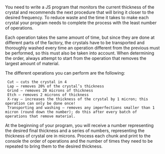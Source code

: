You need to write a JS program that monitors the current thickness of the crystal and recommends the next procedure that will bring it closer to the desired frequency. To reduce waste and the time it takes to make each crystal your program needs to complete the process with the least number of operations.

Each operation takes the same amount of time, but since they are done at different parts of the factory, the crystals have to be transported and thoroughly washed every time an operation different from the previous must be performed, so this must also be taken into account. When determining the order, always attempt to start from the operation that removes the largest amount of material.

The different operations you can perform are the following:

     Cut – cuts the crystal in 4
     Lap – removes 20% of the crystal’s thickness
     Grind – removes 20 microns of thickness
     Etch – removes 2 microns of thickness
     X-ray – increases the thickness of the crystal by 1 micron; this operation can only be done once!
     Transporting and washing – removes any imperfections smaller than 1 micron (round down the number); do this after every batch of operations that remove material.

At the beginning of your program, you will receive a number representing the desired final thickness and a series of numbers, representing the 
 thickness of crystal ore in microns. Process each chunk and print to the console the order of operations and the number of times they need to be repeated to bring them to the desired thickness.


